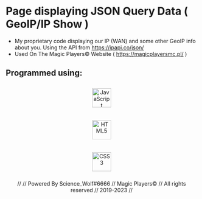 # Page displaying JSON Query Data ( GeoIP/IP Show )
- My proprietary code displaying our IP (WAN) and some other GeoIP info about you. Using the API from https://ipapi.co/json/
- Used On The Magic Players© Website ( https://magicplayersmc.pl/ )

## Programmed using:
<div align="center">

<a href="https://www.javascript.com/" target="_blank"><img style="margin: 10px" src="https://profilinator.rishav.dev/skills-assets/javascript-original.svg" alt="JavaScript" height="50" /></a>  

<a href="https://en.wikipedia.org/wiki/HTML5" target="_blank"><img style="margin: 10px" src="https://profilinator.rishav.dev/skills-assets/html5-original-wordmark.svg" alt="HTML5" height="50" /></a>  

<a href="https://www.w3schools.com/css/" target="_blank"><img style="margin: 10px" src="https://profilinator.rishav.dev/skills-assets/css3-original-wordmark.svg" alt="CSS3" height="50" /></a>
<div>

//
// Powered By Science_Wolf#6666
// Magic Players©
// All rights reserved
// 2019-2023
//
